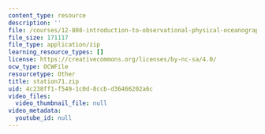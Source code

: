 ```yaml
---
content_type: resource
description: ''
file: /courses/12-808-introduction-to-observational-physical-oceanography-fall-2004/4c238ff1f5491c0d8ccbd36466202a6c_station71.zip
file_size: 171117
file_type: application/zip
learning_resource_types: []
license: https://creativecommons.org/licenses/by-nc-sa/4.0/
ocw_type: OCWFile
resourcetype: Other
title: station71.zip
uid: 4c238ff1-f549-1c0d-8ccb-d36466202a6c
video_files:
  video_thumbnail_file: null
video_metadata:
  youtube_id: null
---
```

